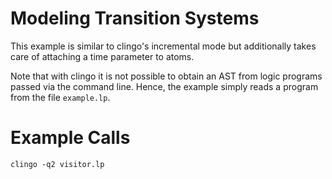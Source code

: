 # Modeling Transition Systems

This example is similar to clingo's incremental mode but additionally takes
care of attaching a time parameter to atoms.

Note that with clingo it is not possible to obtain an AST from logic programs
passed via the command line. Hence, the example simply reads a program from the
file `example.lp`.

# Example Calls

    clingo -q2 visitor.lp

